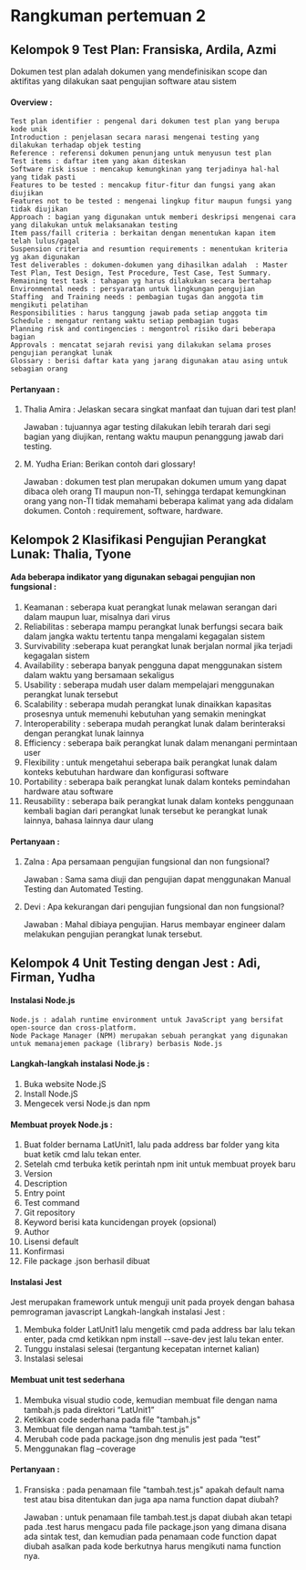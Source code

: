 # Rangkuman pertemuan 2

## Kelompok 9 Test Plan: Fransiska, Ardila, Azmi

Dokumen test plan adalah dokumen yang mendefinisikan scope dan aktifitas yang dilakukan saat pengujian software atau sistem

#### Overview : 
	Test plan identifier : pengenal dari dokumen test plan yang berupa kode unik
	Introduction : penjelasan secara narasi mengenai testing yang dilakukan terhadap objek testing
	Reference : referensi dokumen penunjang untuk menyusun test plan
	Test items : daftar item yang akan diteskan
	Software risk issue : mencakup kemungkinan yang terjadinya hal-hal yang tidak pasti
	Features to be tested : mencakup fitur-fitur dan fungsi yang akan diujikan
	Features not to be tested : mengenai lingkup fitur maupun fungsi yang tidak diujikan
	Approach : bagian yang digunakan untuk memberi deskripsi mengenai cara yang dilakukan untuk melaksanakan testing
	Item pass/faill criteria : berkaitan dengan menentukan kapan item telah lulus/gagal
	Suspension criteria and resumtion requirements : menentukan kriteria yg akan digunakan
	Test deliverables : dokumen-dokumen yang dihasilkan adalah  : Master Test Plan, Test Design, Test Procedure, Test Case, Test Summary.
	Remaining test task : tahapan yg harus dilakukan secara bertahap
	Environmental needs : persyaratan untuk lingkungan pengujian
	Staffing  and Training needs : pembagian tugas dan anggota tim mengikuti pelatihan
	Responsibilities : harus tanggung jawab pada setiap anggota tim
	Schedule : mengatur rentang waktu setiap pembagian tugas
	Planning risk and contingencies : mengontrol risiko dari beberapa bagian
	Approvals : mencatat sejarah revisi yang dilakukan selama proses pengujian perangkat lunak
	Glossary : berisi daftar kata yang jarang digunakan atau asing untuk sebagian orang

#### Pertanyaan :
1. Thalia Amira : Jelaskan secara singkat manfaat dan tujuan dari test plan!

    Jawaban : tujuannya agar testing dilakukan lebih  terarah dari segi bagian yang diujikan, rentang waktu maupun penanggung jawab dari testing.
2. M. Yudha Erian: Berikan contoh dari glossary!

    Jawaban : dokumen test plan merupakan dokumen umum yang dapat dibaca oleh orang TI maupun non-TI, sehingga terdapat
    kemungkinan orang yang non-TI tidak memahami beberapa kalimat yang ada didalam dokumen. Contoh : requirement, software, hardware.

## Kelompok 2 Klasifikasi Pengujian Perangkat Lunak: Thalia, Tyone

#### Ada beberapa indikator yang digunakan sebagai pengujian non fungsional :
1. Keamanan : seberapa kuat perangkat lunak melawan serangan dari dalam maupun luar, misalnya dari virus
2. Reliabilitas : seberapa mampu perangkat lunak berfungsi secara baik dalam jangka waktu tertentu tanpa mengalami kegagalan sistem
3. Survivability :seberapa kuat perangkat lunak berjalan normal jika terjadi kegagalan sistem
4. Availability : seberapa banyak pengguna dapat menggunakan sistem dalam waktu yang bersamaan sekaligus
5. Usability : seberapa mudah user dalam mempelajari menggunakan perangkat lunak tersebut
6. Scalability : seberapa mudah perangkat lunak dinaikkan kapasitas prosesnya untuk memenuhi kebutuhan yang semakin meningkat
7. Interoperability : seberapa mudah perangkat lunak dalam berinteraksi dengan perangkat lunak lainnya
8. Efficiency : seberapa baik perangkat lunak dalam menangani permintaan user
9. Flexibility : untuk mengetahui seberapa baik perangkat lunak dalam konteks kebutuhan hardware dan konfigurasi software
10. Portability : seberapa baik perangkat lunak dalam konteks pemindahan hardware atau software
11. Reusability : seberapa baik perangkat lunak dalam konteks penggunaan kembali bagian dari perangkat lunak tersebut ke perangkat lunak lainnya, bahasa lainnya daur ulang

#### Pertanyaan :
1. Zalna : Apa persamaan pengujian fungsional dan non fungsional?

   Jawaban : Sama sama diuji dan pengujian dapat menggunakan Manual Testing dan Automated Testing.
2. Devi : Apa kekurangan dari pengujian fungsional dan non fungsional?

   Jawaban : Mahal dibiaya pengujian. Harus membayar engineer dalam melakukan pengujian perangkat lunak tersebut.

## Kelompok 4 Unit Testing dengan Jest : Adi, Firman, Yudha

#### Instalasi Node.js
	Node.js : adalah runtime environment untuk JavaScript yang bersifat open-source dan cross-platform. 
	Node Package Manager (NPM) merupakan sebuah perangkat yang digunakan untuk memanajemen package (library) berbasis Node.js

#### Langkah-langkah instalasi Node.js :
1. Buka website Node.jS
2. Install Node.jS
3. Mengecek versi Node.js dan npm

#### Membuat proyek Node.js :
1. Buat folder bernama LatUnit1, lalu pada address bar folder yang kita buat ketik cmd lalu tekan enter.
2. Setelah cmd terbuka ketik perintah npm init untuk membuat proyek baru
3. Version
4. Description
5. Entry point
6. Test command
7. Git repository
8. Keyword berisi kata kuncidengan proyek (opsional)
9. Author
10. Lisensi default
11. Konfirmasi
12. File package .json berhasil dibuat

#### Instalasi Jest
Jest merupakan framework untuk menguji unit pada proyek dengan bahasa pemrograman javascript
Langkah-langkah instalasi Jest :
1. Membuka folder LatUnit1 lalu mengetik cmd pada address bar lalu tekan enter, pada cmd ketikkan npm install --save-dev jest lalu tekan enter. 
2. Tunggu instalasi selesai (tergantung kecepatan internet kalian)
3. Instalasi selesai

#### Membuat unit test sederhana 
1. Membuka visual studio code, kemudian membuat file dengan nama tambah.js pada direktori “LatUnit1”
2. Ketikkan code sederhana pada file "tambah.js"
3. Membuat file dengan nama “tambah.test.js” 
4. Merubah code pada package.json dng menulis jest pada “test”
5. Menggunakan flag –coverage

#### Pertanyaan :
1. Fransiska : pada penamaan file "tambah.test.js" apakah default nama test atau bisa ditentukan dan juga apa nama function dapat diubah?

   Jawaban : untuk penamaan file tambah.test.js dapat diubah akan tetapi pada .test harus mengacu pada file package.json yang dimana disana
   ada sintak test, dan kemudian pada penamaan code function dapat diubah asalkan pada kode berkutnya harus mengikuti nama function nya.
